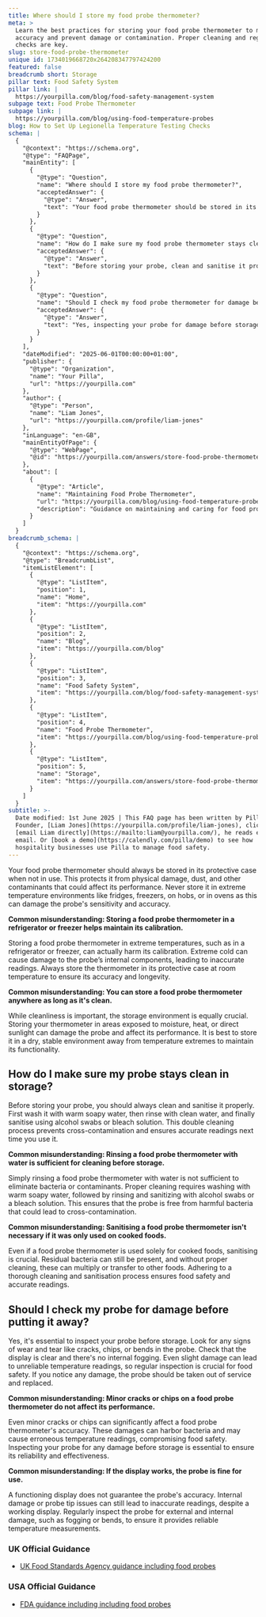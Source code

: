 ```yaml
---
title: Where should I store my food probe thermometer?
meta: >
  Learn the best practices for storing your food probe thermometer to maintain
  accuracy and prevent damage or contamination. Proper cleaning and regular
  checks are key.
slug: store-food-probe-thermometer
unique id: 1734019668720x264208347797424200
featured: false
breadcrumb short: Storage
pillar text: Food Safety System
pillar link: |
  https://yourpilla.com/blog/food-safety-management-system
subpage text: Food Probe Thermometer
subpage link: |
  https://yourpilla.com/blog/using-food-temperature-probes
blog: How to Set Up Legionella Temperature Testing Checks
schema: |
  {
    "@context": "https://schema.org",
    "@type": "FAQPage",
    "mainEntity": [
      {
        "@type": "Question",
        "name": "Where should I store my food probe thermometer?",
        "acceptedAnswer": {
          "@type": "Answer",
          "text": "Your food probe thermometer should be stored in its protective case when not in use to protect it from physical damage, dust, and contaminants. Do not store it in environments with extreme temperatures such as fridges, freezers, on hobs, or in ovens, as this can damage the probe's sensitivity and accuracy. Instead, keep it at room temperature in a dry, stable environment."
        }
      },
      {
        "@type": "Question",
        "name": "How do I make sure my food probe thermometer stays clean in storage?",
        "acceptedAnswer": {
          "@type": "Answer",
          "text": "Before storing your probe, clean and sanitise it properly. Wash it with warm soapy water, followed by rinsing with clean water, and sanitise using alcohol swabs or a bleach solution. This cleaning and sanitisation process prevents cross-contamination and ensures the probe provides accurate readings next time it is used."
        }
      },
      {
        "@type": "Question",
        "name": "Should I check my food probe thermometer for damage before putting it away?",
        "acceptedAnswer": {
          "@type": "Answer",
          "text": "Yes, inspecting your probe for damage before storage is essential. Check for signs of wear and tear such as cracks, chips, or bends in the probe. Ensure the display is clear and there is no internal fogging. Any noticed damage necessitates taking the probe out of service and replacing it to ensure reliable temperature readings and food safety."
        }
      }
    ],
    "dateModified": "2025-06-01T00:00:00+01:00",
    "publisher": {
      "@type": "Organization",
      "name": "Your Pilla",
      "url": "https://yourpilla.com"
    },
    "author": {
      "@type": "Person",
      "name": "Liam Jones",
      "url": "https://yourpilla.com/profile/liam-jones"
    },
    "inLanguage": "en-GB",
    "mainEntityOfPage": {
      "@type": "WebPage",
      "@id": "https://yourpilla.com/answers/store-food-probe-thermometer"
    },
    "about": [
      {
        "@type": "Article",
        "name": "Maintaining Food Probe Thermometer",
        "url": "https://yourpilla.com/blog/using-food-temperature-probes",
        "description": "Guidance on maintaining and caring for food probe thermometers to ensure accuracy and food safety."
      }
    ]
  }
breadcrumb_schema: |
  {
    "@context": "https://schema.org",
    "@type": "BreadcrumbList",
    "itemListElement": [
      {
        "@type": "ListItem",
        "position": 1,
        "name": "Home",
        "item": "https://yourpilla.com"
      },
      {
        "@type": "ListItem",
        "position": 2,
        "name": "Blog",
        "item": "https://yourpilla.com/blog"
      },
      {
        "@type": "ListItem",
        "position": 3,
        "name": "Food Safety System",
        "item": "https://yourpilla.com/blog/food-safety-management-system"
      },
      {
        "@type": "ListItem",
        "position": 4,
        "name": "Food Probe Thermometer",
        "item": "https://yourpilla.com/blog/using-food-temperature-probes"
      },
      {
        "@type": "ListItem",
        "position": 5,
        "name": "Storage",
        "item": "https://yourpilla.com/answers/store-food-probe-thermometer"
      }
    ]
  }
subtitle: >-
  Date modified: 1st June 2025 | This FAQ page has been written by Pilla
  Founder, [Liam Jones](https://yourpilla.com/profile/liam-jones), click to
  [email Liam directly](https://mailto:liam@yourpilla.com/), he reads every
  email. Or [book a demo](https://calendly.com/pilla/demo) to see how
  hospitality businesses use Pilla to manage food safety.
---
```

Your food probe thermometer should always be stored in its protective case when not in use. This protects it from physical damage, dust, and other contaminants that could affect its performance. Never store it in extreme temperature environments like fridges, freezers, on hobs, or in ovens as this can damage the probe's sensitivity and accuracy.

**Common misunderstanding: Storing a food probe thermometer in a refrigerator or freezer helps maintain its calibration.**

Storing a food probe thermometer in extreme temperatures, such as in a refrigerator or freezer, can actually harm its calibration. Extreme cold can cause damage to the probe’s internal components, leading to inaccurate readings. Always store the thermometer in its protective case at room temperature to ensure its accuracy and longevity.

**Common misunderstanding: You can store a food probe thermometer anywhere as long as it's clean.**

While cleanliness is important, the storage environment is equally crucial. Storing your thermometer in areas exposed to moisture, heat, or direct sunlight can damage the probe and affect its performance. It is best to store it in a dry, stable environment away from temperature extremes to maintain its functionality.

## How do I make sure my probe stays clean in storage?

Before storing your probe, you should always clean and sanitise it properly. First wash it with warm soapy water, then rinse with clean water, and finally sanitise using alcohol swabs or bleach solution. This double cleaning process prevents cross-contamination and ensures accurate readings next time you use it.

**Common misunderstanding: Rinsing a food probe thermometer with water is sufficient for cleaning before storage.**

Simply rinsing a food probe thermometer with water is not sufficient to eliminate bacteria or contaminants. Proper cleaning requires washing with warm soapy water, followed by rinsing and sanitizing with alcohol swabs or a bleach solution. This ensures that the probe is free from harmful bacteria that could lead to cross-contamination.

**Common misunderstanding: Sanitising a food probe thermometer isn't necessary if it was only used on cooked foods.**

Even if a food probe thermometer is used solely for cooked foods, sanitising is crucial. Residual bacteria can still be present, and without proper cleaning, these can multiply or transfer to other foods. Adhering to a thorough cleaning and sanitisation process ensures food safety and accurate readings.

## Should I check my probe for damage before putting it away?

Yes, it's essential to inspect your probe before storage. Look for any signs of wear and tear like cracks, chips, or bends in the probe. Check that the display is clear and there's no internal fogging. Even slight damage can lead to unreliable temperature readings, so regular inspection is crucial for food safety. If you notice any damage, the probe should be taken out of service and replaced.

**Common misunderstanding: Minor cracks or chips on a food probe thermometer do not affect its performance.**

Even minor cracks or chips can significantly affect a food probe thermometer's accuracy. These damages can harbor bacteria and may cause erroneous temperature readings, compromising food safety. Inspecting your probe for any damage before storage is essential to ensure its reliability and effectiveness.

**Common misunderstanding: If the display works, the probe is fine for use.**

A functioning display does not guarantee the probe's accuracy. Internal damage or probe tip issues can still lead to inaccurate readings, despite a working display. Regularly inspect the probe for external and internal damage, such as fogging or bends, to ensure it provides reliable temperature measurements.

### UK Official Guidance

-   [UK Food Standards Agency guidance including food probes](https://www.food.gov.uk/safety-hygiene/cooking-your-food)

### USA Official Guidance

-   [FDA guidance including including food probes](https://www.fda.gov/food/buy-store-serve-safe-food/refrigerator-thermometers-cold-facts-about-food-safety?utm_source=chatgpt.com)

